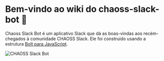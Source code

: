 # Bem-vindo ao wiki do chaoss-slack-bot 🎉

Chaoss Slack Bot é um aplicativo Slack que dá as boas-vindas aos recém-chegados à comunidade CHAOSS Slack. Ele foi construído usando a estrutura [Bolt para JavaScript](https://github.com/SlackAPI/bolt-js).

![CHAOSS Slack Bot](https://user-images.githubusercontent.com/71160347/203390508-12570ffb-65b8-445a-99d6-a9d142b8a916.png)